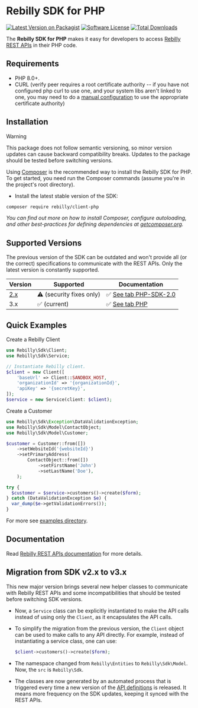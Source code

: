 # Rebilly SDK for PHP

[![Latest Version on Packagist][ico-version]][link-packagist] 
[![Software License][ico-license]](LICENSE) 
[![Total Downloads][ico-downloads]][link-downloads] 

The **Rebilly SDK for PHP** makes it easy for developers to access
[Rebilly REST APIs][link-api-doc] in their PHP code.

## Requirements

* PHP 8.0+.
* CURL (verify peer requires a root certificate authority -- if you have not configured php curl to use one, and your system libs aren't linked to one, you may need to do a [manual configuration](http://stackoverflow.com/questions/17478283/paypal-access-ssl-certificate-unable-to-get-local-issuer-certificate/19149687#19149687) to use the appropriate certificate authority)

## Installation

> [!WARNING]  
> This package does not follow semantic versioning, so minor version updates can cause backward compatibility breaks. Updates to the package should be tested before switching versions.

Using [Composer](http://getcomposer.org/) is the recommended way to install the Rebilly SDK for PHP.
To get started, you need run the Composer commands (assume you're in the project's root directory).

- Install the latest stable version of the SDK:

```bash
composer require rebilly/client-php
```

_You can find out more on how to install Composer, configure autoloading,
and other best-practices for defining dependencies at [getcomposer.org](http://getcomposer.org/)._

## Supported Versions

The previous version of the SDK can be outdated and won't provide all (or the correct) specifications to communicate with the REST APIs. Only the latest version is constantly supported.

| Version                | Supported                | Documentation                         |
|------------------------|--------------------------|---------------------------------------|
| [2.x][link-github-v2x] | ⚠️ (security fixes only)  | ✅ [See tab PHP-SDK-2.0][link-api-doc] |
| 3.x                    | ✅ (current)              | ✅ [See tab PHP][link-api-doc]         |

## Quick Examples

Create a Rebilly Client

```php
use Rebilly\Sdk\Client;
use Rebilly\Sdk\Service;

// Instantiate Rebilly client.
$client = new Client([
    'baseUrl' => Client::SANDBOX_HOST,
    'organizationId' => '{organizationId}',
    'apiKey' => '{secretKey}',
]);
$service = new Service(client: $client);
```

Create a Customer

```php
use Rebilly\Sdk\Exception\DataValidationException;
use Rebilly\Sdk\Model\ContactObject;
use Rebilly\Sdk\Model\Customer;

$customer = Customer::from([])
    ->setWebsiteId('{websiteId}')
    ->setPrimaryAddress(
        ContactObject::from([])
            ->setFirstName('John')
            ->setLastName('Doe'),
    );

try {
  $customer = $service->customers()->create($form);
} catch (DataValidationException $e) {
  var_dump($e->getValidationErrors());
}
```

For more see [examples directory](./examples/).

## Documentation

Read [Rebilly REST APIs documentation][link-api-doc] for more details.

## Migration from SDK v2.x to v3.x

This new major version brings several new helper classes to communicate with Rebilly REST APIs and some incompatibilities that should be tested before switching SDK versions.

- Now, a `Service` class can be explicitly instantiated to make the API calls instead of using only the `Client`, as it encapsulates the API calls.

- To simplify the migration from the previous version, the `Client` object can be used to make calls to any API directly. For example, instead of instantiating a service class, one can use:
  ```php
  $client->customers()->create($form);
  ```

- The namespace changed from `Rebilly\Entities` to `Rebilly\Sdk\Model`. Now, the `src` is `Rebilly\Sdk`.

- The classes are now generated by an automated process that is triggered every time a new version of the [API definitions][link-api-defs] is released. It means more frequency on the SDK updates, keeping it synced with the REST APIs.

[ico-license]: https://img.shields.io/badge/license-MIT-brightgreen.svg
[ico-version]: https://img.shields.io/packagist/v/rebilly/client-php.svg
[ico-downloads]: https://img.shields.io/packagist/dt/rebilly/client-php.svg

[link-api-doc]: https://api-reference.rebilly.com/
[link-github]: https://github.com/Rebilly/rebilly-php
[link-packagist]: https://packagist.org/packages/rebilly/client-php
[link-downloads]: https://packagist.org/packages/rebilly/client-php
[link-github-v2x]: https://github.com/Rebilly/rebilly-php/tree/v2.x
[link-api-defs]: https://github.com/Rebilly/api-definitions
